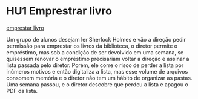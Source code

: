 # HU1 Emprestrar livro

[emprestar livro](https://encrypted-tbn0.gstatic.com/images?q=tbn:ANd9GcQMdjSMlgH8I_DWTrNwjrwh4dMTqTrlna11VO8N6ZvJ7g&s)

Um grupo de alunos desejam ler Sherlock Holmes e vão a direção pedir permissão para emprestar os livros da biblioteca, o diretor permite o empréstimo, mas sob a condição de ser devolvido em uma semana, se quisessem renovar o empréstimo precisariam voltar a direção e assinar a lista passada pelo diretor. Porém, ele corre o risco de perder a lista por inúmeros motivos e então digitaliza a lista, mas esse volume de arquivos consomem memória e o diretor não tem um hábito de organizar as pastas.
Uma semana passou, e o diretor descobre que perdeu a lista e apagou o PDF da lista.